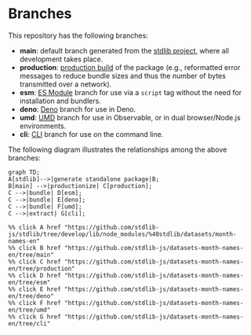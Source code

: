 <!--

@license Apache-2.0

Copyright (c) 2023 The Stdlib Authors.

Licensed under the Apache License, Version 2.0 (the "License");
you may not use this file except in compliance with the License.
You may obtain a copy of the License at

    http://www.apache.org/licenses/LICENSE-2.0

Unless required by applicable law or agreed to in writing, software
distributed under the License is distributed on an "AS IS" BASIS,
WITHOUT WARRANTIES OR CONDITIONS OF ANY KIND, either express or implied.
See the License for the specific language governing permissions and
limitations under the License.

-->

# Branches

This repository has the following branches:

-   **main**: default branch generated from the [stdlib project][stdlib-url], where all development takes place.
-   **production**: [production build][production-url] of the package (e.g., reformatted error messages to reduce bundle sizes and thus the number of bytes transmitted over a network).
-   **esm**: [ES Module][esm-url] branch for use via a `script` tag without the need for installation and bundlers.
-   **deno**: [Deno][deno-url] branch for use in Deno.
-   **umd**: [UMD][umd-url] branch for use in Observable, or in dual browser/Node.js environments.
-   **cli**: [CLI][cli-url] branch for use on the command line.

The following diagram illustrates the relationships among the above branches:

```mermaid
graph TD;
A[stdlib]-->|generate standalone package|B;
B[main] -->|productionize| C[production];
C -->|bundle| D[esm];
C -->|bundle| E[deno];
C -->|bundle| F[umd];
C -->|extract| G[cli];

%% click A href "https://github.com/stdlib-js/stdlib/tree/develop/lib/node_modules/%40stdlib/datasets/month-names-en"
%% click B href "https://github.com/stdlib-js/datasets-month-names-en/tree/main"
%% click C href "https://github.com/stdlib-js/datasets-month-names-en/tree/production"
%% click D href "https://github.com/stdlib-js/datasets-month-names-en/tree/esm"
%% click E href "https://github.com/stdlib-js/datasets-month-names-en/tree/deno"
%% click F href "https://github.com/stdlib-js/datasets-month-names-en/tree/umd"
%% click G href "https://github.com/stdlib-js/datasets-month-names-en/tree/cli"
```

[stdlib-url]: https://github.com/stdlib-js/stdlib/tree/develop/lib/node_modules/%40stdlib/datasets/month-names-en
[production-url]: https://github.com/stdlib-js/datasets-month-names-en/tree/production
[deno-url]: https://github.com/stdlib-js/datasets-month-names-en/tree/deno
[umd-url]: https://github.com/stdlib-js/datasets-month-names-en/tree/umd
[esm-url]: https://github.com/stdlib-js/datasets-month-names-en/tree/esm
[cli-url]: https://github.com/stdlib-js/datasets-month-names-en/tree/cli